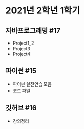 # 2021년 2학년 1학기

## 자바프로그래밍 #17
- Project1_2
- Project3
- Project4
## 파이썬 #15
- 파이썬 실전연습 모음
- 코드 파일
## 깃허브 #16
- 강의정리
